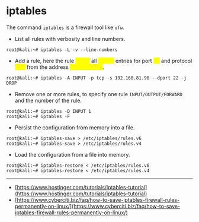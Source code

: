 # iptables

The command `iptables` is a firewall tool like `ufw`.

* List all rules with verbosity and line numbers.

```
root@kali:~# iptables -L -v --line-numbers
```

* Add a rule, here the rule <mark style="color:yellow;">DROP</mark> all <mark style="color:yellow;">INPUT</mark> entries for port <mark style="color:yellow;">22</mark> and protocol <mark style="color:yellow;">TCP</mark> from the address <mark style="color:yellow;">192.168.81.90</mark>.

```
root@kali:~# iptables -A INPUT -p tcp -s 192.168.81.90 --dport 22 -j DROP
```

* Remove one or more rules, to specify one rule `INPUT/OUTPUT/FORWARD` and the number of the rule.

```
root@kali:~# iptables -D INPUT 1
root@kali:~# iptables -F
```

* Persist the configuration from memory into a file.

```
root@kali:~# iptables-save > /etc/iptables/rules.v6
root@kali:~# iptables-save > /etc/iptables/rules.v4
```

* Load the configuration from a file into memory.

```
root@kali:~# iptables-restore < /etc/iptables/rules.v6
root@kali:~# iptables-restore < /etc/iptables/rules.v4
```

***

* [https://www.hostinger.com/tutorials/iptables-tutorial](https://www.hostinger.com/tutorials/iptables-tutorial)
* [https://www.cyberciti.biz/faq/how-to-save-iptables-firewall-rules-permanently-on-linux/](https://www.cyberciti.biz/faq/how-to-save-iptables-firewall-rules-permanently-on-linux/)
